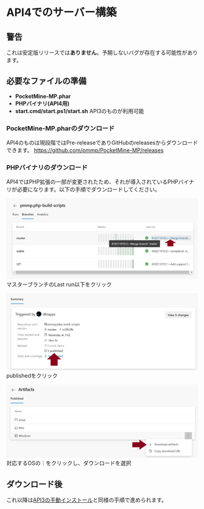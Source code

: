 # API4でのサーバー構築
## 警告
これは安定版リリースでは**ありません**。予期しないバグが存在する可能性があります。

## 必要なファイルの準備
- **PocketMine-MP.phar**
- **PHPバイナリ(API4用)**
- **start.cmd/start.ps1/start.sh** API3のものが利用可能

### PocketMine-MP.pharのダウンロード
API4のものは現段階ではPre-releaseでありGitHubのreleasesからダウンロードできます。
https://github.com/pmmp/PocketMine-MP/releases

### PHPバイナリのダウンロード
API4ではPHP拡張の一部が変更されたため、それが導入されているPHPバイナリが必要になります。以下の手順でダウンロードしてください。

![masterブランチのLast run](/image/e987af6f-2a36-474c-a926-69272498c823.png)
マスターブランチのLast run以下をクリック

![published](/image/d9f2aaa6-3d32-4f49-921c-c0698ff28ea2.png)
publishedをクリック

![artifact](/image/0ecfc460-fe8d-41e9-b62f-9c21cff0298e.png)
対応するOSの︙をクリックし、ダウンロードを選択

## ダウンロード後
これ以降は[API3の手動インストール](/building/README.md#_2)と同様の手順で進められます。